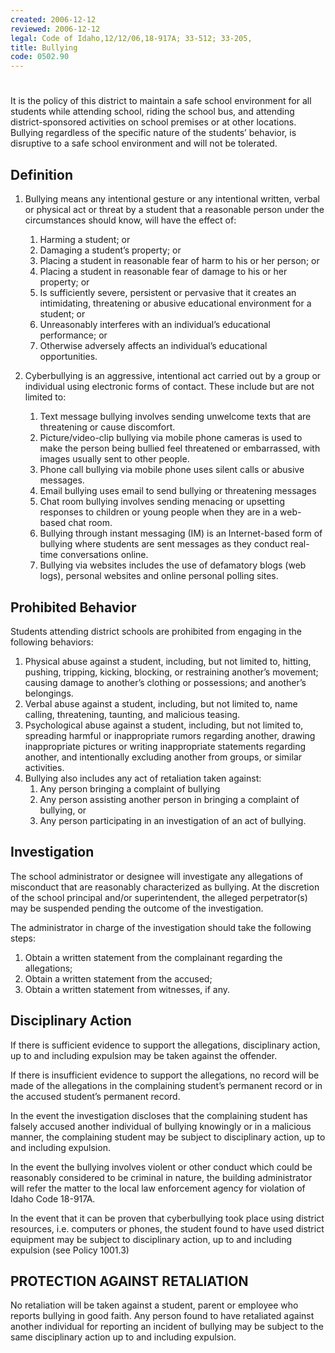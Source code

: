 ```yaml
---
created: 2006-12-12
reviewed: 2006-12-12
legal: Code of Idaho,12/12/06,18-917A; 33-512; 33-205,
title: Bullying
code: 0502.90
---
```


#  

It is the policy of this district to maintain a safe school environment for all students while attending school, riding the school bus, and attending district-sponsored activities on school premises or at other locations. Bullying regardless of the specific nature of the students’ behavior, is disruptive to a safe school environment and will not be tolerated.

## Definition
1. Bullying means any intentional gesture or any intentional written, verbal or physical act or threat by a student that a reasonable person under the circumstances should know, will have the effect of:
    1. Harming a student; or
    1. Damaging a student’s property; or
    1. Placing a student in reasonable fear of harm to his or her person; or
    1. Placing a student in reasonable fear of damage to his or her property; or
    1. Is sufficiently severe, persistent or pervasive that it creates an intimidating, threatening or abusive educational environment for a student; or
    1. Unreasonably interferes with an individual’s educational performance; or
    1. Otherwise adversely affects an individual’s educational opportunities.


1. Cyberbullying is an aggressive, intentional act carried out by a group or individual using electronic forms of contact. These include but are not limited to:
    1. Text message bullying involves sending unwelcome texts that are threatening or cause discomfort.
    1. Picture/video-clip bullying via mobile phone cameras is used to make the person being bullied feel threatened or embarrassed, with images usually sent to other people.
    1. Phone call bullying via mobile phone uses silent calls or abusive messages.
    1. Email bullying uses email to send bullying or threatening messages
    1. Chat room bullying involves sending menacing or upsetting responses to children or young people when they are in a web-based chat room.
    1. Bullying through instant messaging (IM) is an Internet-based form of bullying where students are sent messages as they conduct real-time conversations online.
    1. Bullying via websites includes the use of defamatory blogs (web logs), personal websites and online personal polling sites.

## Prohibited Behavior

Students attending district schools are prohibited from engaging in the following behaviors:

1. Physical abuse against a student, including, but not limited to, hitting, pushing, tripping, kicking, blocking, or restraining another’s movement; causing damage to another’s clothing or possessions; and another’s belongings.
1. Verbal abuse against a student, including, but not limited to, name calling, threatening, taunting, and malicious teasing.
1. Psychological abuse against a student, including, but not limited to, spreading harmful or inappropriate rumors regarding another, drawing inappropriate pictures or writing inappropriate statements regarding another, and intentionally excluding another from groups, or similar activities.
1. Bullying also includes any act of retaliation taken against:
    1. Any person bringing a complaint of bullying
    1. Any person assisting another person in bringing a complaint of bullying, or
    1. Any person participating in an investigation of an act of bullying.

## Investigation

The school administrator or designee will investigate any allegations of misconduct that are reasonably characterized as bullying. At the discretion of the school principal and/or superintendent, the alleged perpetrator(s) may be suspended pending the outcome of the investigation.

The administrator in charge of the investigation should take the following steps:
1. Obtain a written statement from the complainant regarding the allegations;
1. Obtain a written statement from the accused;
1. Obtain a written statement from witnesses, if any.

## Disciplinary Action

If there is sufficient evidence to support the allegations, disciplinary action, up to and including expulsion may be taken against the offender.

If there is insufficient evidence to support the allegations, no record will be made of the allegations in the complaining student’s permanent record or in the accused student’s permanent record.

In the event the investigation discloses that the complaining student has falsely accused another individual of bullying knowingly or in a malicious manner, the complaining student may be subject to disciplinary action, up to and including expulsion.

In the event the bullying involves violent or other conduct which could be reasonably considered to be criminal in nature, the building administrator will refer the matter to the local law enforcement agency for violation of Idaho Code 18-917A.

In the event that it can be proven that cyberbullying took place using district resources, i.e. computers or phones, the student found to have used district equipment may be subject to disciplinary action, up to and including expulsion (see Policy 1001.3)

## PROTECTION AGAINST RETALIATION

No retaliation will be taken against a student, parent or employee who reports bullying in good faith. Any person found to have retaliated against another individual for reporting an incident of bullying may be subject to the same disciplinary action up to and including expulsion.
